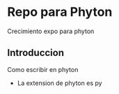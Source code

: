 # Repo para Phyton
Crecimiento expo para phyton

## Introduccion
Como escribir en phyton
- La extension de phyton es py
